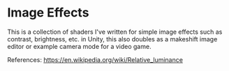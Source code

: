 # Image Effects

This is a collection of shaders I've written for simple image effects such as contrast, brightness, etc. in Unity, this also doubles as a makeshift image editor or example camera mode for a video game.

References:
https://en.wikipedia.org/wiki/Relative_luminance